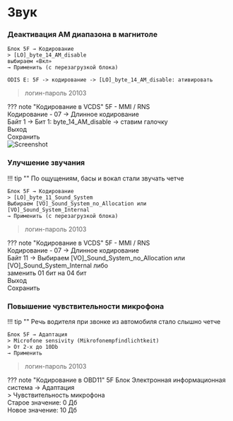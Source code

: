 # Звук

### Деактивация AM диапазона в магнитоле

	Блок 5F → Кодирование
	> [LO]_byte_14_AM_disable
	выбираем «Вкл»
	→ Применить (с перезагрузкой блока)
	
	ODIS E: 5F -> кодирование -> [LO]_byte_14_AM_disable: ативировать

> логин-пароль 20103

??? note "Кодирование в VCDS"
    5F - MMI / RNS  
    Кодирование - 07 → Длинное кодирование  
    Байт 1 → Бит 1: byte_14_AM_disable  → ставим галочку  
    Выход  
    Сохранить  
    ![Screenshot](../images/am_radio.jpg) 

### Улучшение звучания

!!! tip ""
    По ощущениям, басы и вокал стали звучать четче

```
Блок 5F → Кодирование
> [LO]_byte_11_Sound_System
Выбираем [VO]_Sound_System_no_Allocation или [VO]_Sound_System_Internal 
→ Применить (с перезагрузкой блока)
```

> логин-пароль 20103 

??? note "Кодирование в VCDS"
    5F - MMI / RNS  
    Кодирование - 07 → Длинное кодирование  
    Байт 11 → Выбираем [VO]_Sound_System_no_Allocation или [VO]_Sound_System_Internal либо  
    заменить 01 бит на 04 бит  
    Выход  
    Сохранить  

### Повышение чувствительности микрофона

!!! tip ""
    Речь водителя при звонке из автомобиля стало слышно четче

```
Блок 5F → Адаптация
> Microfone sensivity (Mikrofonempfindlichtkeit)
> От 2-х до 10Db
→ Применить 
```

> логин-пароль 20103 

??? note "Кодирование в OBD11"
    5F Блок Электронная информационная система → Адаптация  
    > Чувствительность микрофона  
    Старое значение: 0 Дб  
    Новое значение: 10 Дб
